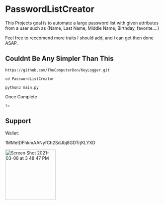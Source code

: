 # PasswordListCreator
This Projects goal is to automate a large password list with given attributes from a user such as {Name, Last Name, Middle Name, Birthday, favorite....}


Feel free to reccomend more traits I should add, and i can get then done ASAP.
## Couldnt Be Any Simpler Than This

```
https://github.com/TheComputerDon/KeyLogger.git
```
```
cd PasswordListCreator
```
```
python3 main.py
```

Once Complete 

```
ls
```




## Support 
Wallet:

1MMetDFhkmAANyfCh2SdJbj8GDTrjKLYXD

<img width="162" alt="Screen Shot 2021-03-08 at 3 48 47 PM" src="https://user-images.githubusercontent.com/43651169/110392189-c8722080-8025-11eb-8c89-7e86db05addb.png">
